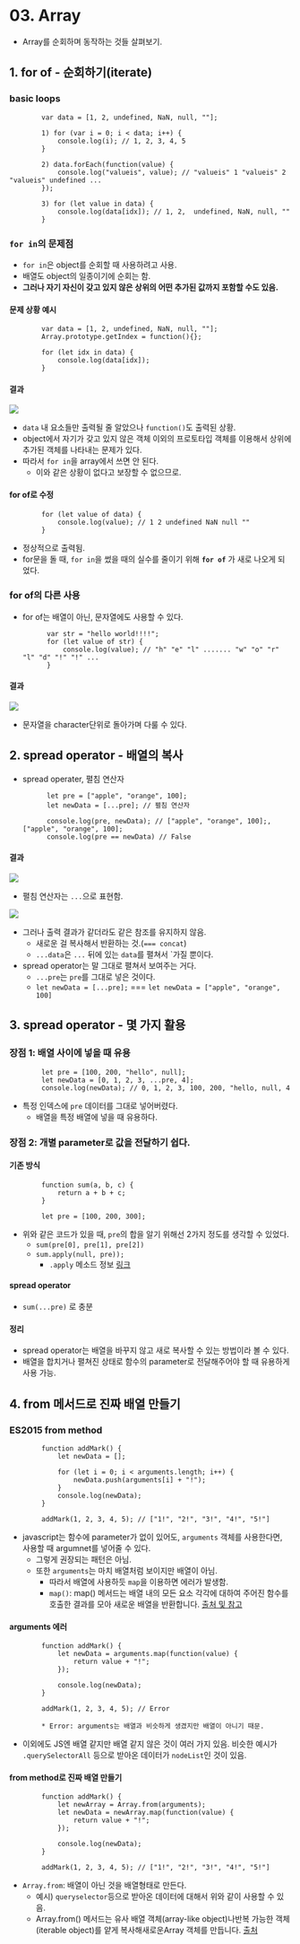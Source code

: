 # 03. Array
* Array를 순회하며 동작하는 것들 살펴보기.

## 1. for of - 순회하기(iterate)

### basic loops
            var data = [1, 2, undefined, NaN, null, ""];

            1) for (var i = 0; i < data; i++) {
                console.log(i); // 1, 2, 3, 4, 5
            }

            2) data.forEach(function(value) {
                console.log("valueis", value); // "valueis" 1 "valueis" 2 "valueis" undefined ...
            });

            3) for (let value in data) {
                console.log(data[idx]); // 1, 2,  undefined, NaN, null, ""
            } 

### `for in`의 문제점
- `for in`은 object를 순회할 때 사용하려고 사용.
- 배열도 object의 일종이기에 순회는 함.
- __그러나 자기 자신이 갖고 있지 않은 상위의 어떤 추가된 값까지 포함할 수도 있음.__
#### 문제 상황 예시

            var data = [1, 2, undefined, NaN, null, ""];
            Array.prototype.getIndex = function(){};

            for (let idx in data) {
                console.log(data[idx]);
            }
#### 결과 
![](./srcs/00/images/02.png)
- `data` 내 요소들만 출력될 줄 알았으나 `function()`도 출력된 상황.
- object에서 자기가 갖고 있지 않은 객체 이외의 프로토타입 객체를 이용해서 상위에 추가된 객체를 나타내는 문제가 있다.
- 따라서 `for in`을 array에서 쓰면 안 된다.
    - 이와 같은 상황이 없다고 보장할 수 없으므로.

#### for of로 수정
            for (let value of data) {
                console.log(value); // 1 2 undefined NaN null ""
            }
* 정상적으로 출력됨.
* for문을 돌 때, `for in`을 썼을 때의 실수를 줄이기 위해 __`for of`__ 가 새로 나오게 되었다.

### for of의 다른 사용
* for of는 배열이 아닌, 문자열에도 사용할 수 있다.

            var str = "hello world!!!!";
            for (let value of str) {
                console.log(value); // "h" "e" "l" ....... "w" "o" "r" "l" "d" "!" "!" ...
            }
#### 결과
![](./srcs/00/images/03.png)
* 문자열을 character단위로 돌아가며 다룰 수 있다.

## 2. spread operator - 배열의 복사
* spread operater, 펼침 연산자 

            let pre = ["apple", "orange", 100];
            let newData = [...pre]; // 펼침 연산자

            console.log(pre, newData); // ["apple", "orange", 100];, ["apple", "orange", 100]; 
            console.log(pre == newData) // False
#### 결과
![](./srcs/00/images/04.png)
* 펼침 연산자는 `...`으로 표현함. 

![](./srcs/00/images/05.png)
* 그러나 출력 결과가 같더라도 같은 참조를 유지하지 않음.
    * 새로운 걸 복사해서 반환하는 것.(`=== concat`)
    * `...data`은 `...` 뒤에 있는 `data`를 펼쳐서 `가질 뿐이다.
* spread operator는 말 그대로 펼쳐서 보여주는 거다.
    - `...pre`는 `pre`를 그대로 넣은 것이다.
    - `let newData = [...pre];` === `let newData = ["apple", "orange", 100]`

## 3. spread operator - 몇 가지 활용
### 장점 1: 배열 사이에 넣을 때 유용

            let pre = [100, 200, "hello", null];
            let newData = [0, 1, 2, 3, ...pre, 4];
            console.log(newData); // 0, 1, 2, 3, 100, 200, "hello, null, 4


* 특정 인덱스에 `pre` 데이터를 그대로 넣어버렸다.
    - 배열을 특정 배열에 넣을 때 유용하다.

### 장점 2: 개별 parameter로 값을 전달하기 쉽다.
#### 기존 방식
    
            function sum(a, b, c) {
                return a + b + c;
            }

            let pre = [100, 200, 300];
- 위와 같은 코드가 있을 때, `pre`의 합을 알기 위해선 2가지 정도를 생각할 수 있었다.
    - `sum(pre[0], pre[1], pre[2])`
    - `sum.apply(null, pre));`
        - `.apply` 메소드 정보 [링크](https://www.zerocho.com/category/JavaScript/post/57433645a48729787807c3fd)

#### spread operator
- `sum(...pre)` 로 충분

#### 정리
* spread operator는 배열을 바꾸지 않고 새로 복사할 수 있는 방법이라 볼 수 있다.
* 배열을 합치거나 펼쳐진 상태로 함수의 parameter로 전달해주어야 할 때 유용하게 사용 가능.
## 4. from 메서드로 진짜 배열 만들기

### ES2015 from method

            function addMark() {
                let newData = [];

                for (let i = 0; i < arguments.length; i++) {
                    newData.push(arguments[i] + "!");
                }
                console.log(newData);
            }

            addMark(1, 2, 3, 4, 5); // ["1!", "2!", "3!", "4!", "5!"]

* javascript는 함수에 parameter가 없이 있어도, `arguments` 객체를 사용한다면, 사용할 때 argumnet를 넣어줄 수 있다.
    - 그렇게 권장되는 패턴은 아님.
    - 또한 `arguments`는 마치 배열처럼 보이지만 배열이 아님. 
        - 따라서 배열에 사용하듯 `map`을 이용하면 에러가 발생함.
        - `map()`: map() 메서드는 배열 내의 모든 요소 각각에 대하여 주어진 함수를 호출한 결과를 모아 새로운 배열을 반환합니다. [출처 및 참고](https://developer.mozilla.org/ko/docs/Web/JavaScript/Reference/Global_Objects/Array/map)

#### arguments 에러

            function addMark() {
                let newData = arguments.map(function(value) {
                    return value + "!";
                });

                console.log(newData);
            }

            addMark(1, 2, 3, 4, 5); // Error

            * Error: arguments는 배열과 비슷하게 생겼지만 배열이 아니기 때문.

* 이외에도 JS엔 배열 같지만 배열 같지 않은 것이 여러 가지 있음. 비슷한 예시가 `.querySelectorAll` 등으로 받아온 데이터가 `nodeList`인 것이 있음.

#### from method로 진짜 배열 만들기

            function addMark() {
                let newArray = Array.from(arguments);
                let newData = newArray.map(function(value) {
                    return value + "!";
                });

                console.log(newData);
            }

            addMark(1, 2, 3, 4, 5); // ["1!", "2!", "3!", "4!", "5!"]

* `Array.from`: 배열이 아닌 것을 배열형태로 만든다.
    - 예시) `queryselector`등으로 받아온 데이터에 대해서 위와 같이 사용할 수 있음.
    - Array.from() 메서드는 유사 배열 객체(array-like object)나반복 가능한 객체(iterable object)를 얕게 복사해새로운Array 객체를 만듭니다. [출처](https://developer.mozilla.org/ko/docs/Web/JavaScript/Reference/Global_Objects/Array/from)


